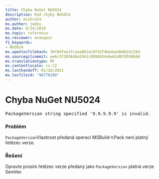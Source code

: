 ```yaml
---
title: Chyba NuGet NU5024
description: Kód chyby NU5024
author: mishra14
ms.author: jodou
ms.date: 8/14/2018
ms.topic: reference
ms.reviewer: anangaur
f1_keywords:
- NU5024
ms.openlocfilehash: 36f0dfee1fcaaa861dc0f4374be4aedb0b24128d
ms.sourcegitcommit: ee6c3f203648a5561c809db54ebeb1d0f0598b68
ms.translationtype: MT
ms.contentlocale: cs-CZ
ms.lasthandoff: 01/26/2021
ms.locfileid: "98778288"
---
```

# <a name="nuget-error-nu5024"></a>Chyba NuGet NU5024
<pre>PackageVersion string specified '9.9.9.9.9' is invalid.</pre>

### <a name="issue"></a>Problém

`PackageVersion`Vlastnost předaná operaci MSBuild-t:Pack není platný řetězec verze.


### <a name="solution"></a>Řešení

Opravte prosím řetězec verze předaný jako `PackageVersion` platná verze SemVer.

